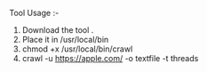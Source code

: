 Tool Usage :- 
1) Download the tool .
2) Place it in /usr/local/bin
3) chmod +x /usr/local/bin/crawl
4) crawl -u https://apple.com/ -o textfile -t threads
